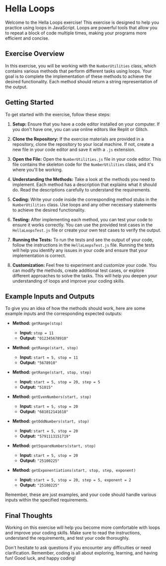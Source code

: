 # Hella Loops

Welcome to the Hella Loops exercise! This exercise is designed to help you practice using loops in JavaScript. Loops are powerful tools that allow you to repeat a block of code multiple times, making your programs more efficient and concise.

## Exercise Overview

In this exercise, you will be working with the `NumberUtilities` class, which contains various methods that perform different tasks using loops. Your goal is to complete the implementation of these methods to achieve the desired functionality. Each method should return a string representation of the output.

## Getting Started

To get started with the exercise, follow these steps:

1. **Setup:** Ensure that you have a code editor installed on your computer. If you don't have one, you can use online editors like Replit or Glitch.

2. **Clone the Repository:** If the exercise materials are provided in a repository, clone the repository to your local machine. If not, create a new file in your code editor and save it with a `.js` extension.

3. **Open the File:** Open the `NumberUtilities.js` file in your code editor. This file contains the skeleton code for the `NumberUtilities` class, and it's where you'll be working.

4. **Understanding the Methods:** Take a look at the methods you need to implement. Each method has a description that explains what it should do. Read the descriptions carefully to understand the requirements.

5. **Coding:** Write your code inside the corresponding method stubs in the `NumberUtilities` class. Use loops and any other necessary statements to achieve the desired functionality.

6. **Testing:** After implementing each method, you can test your code to ensure it works correctly. You can use the provided test cases in the `HellaLoopsTest.js` file or create your own test cases to verify the output.

7. **Running the Tests:** To run the tests and see the output of your code, follow the instructions in the `HellaLoopsTest.js` file. Running the tests will help you identify any issues in your code and ensure that your implementation is correct.

8. **Customization:** Feel free to experiment and customize your code. You can modify the methods, create additional test cases, or explore different approaches to solve the tasks. This will help you deepen your understanding of loops and improve your coding skills.

## Example Inputs and Outputs

To give you an idea of how the methods should work, here are some example inputs and the corresponding expected outputs:

- **Method:** `getRange(stop)`
  - **Input:** `stop = 11`
  - **Output:** `"012345678910"`

- **Method:** `getRange(start, stop)`
  - **Input:** `start = 5, stop = 11`
  - **Output:** `"5678910"`

- **Method:** `getRange(start, stop, step)`
  - **Input:** `start = 5, stop = 20, step = 5`
  - **Output:** `"51015"`

- **Method:** `getEvenNumbers(start, stop)`
  - **Input:** `start = 5, stop = 20`
  - **Output:** `"681012141618"`

- **Method:** `getOddNumbers(start, stop)`
  - **Input:** `start = 5, stop = 20`
  - **Output:** `"5791113151719"`

- **Method:** `getSquareNumbers(start, stop)`
  - **Input:** `start = 5, stop = 20`
  - **Output:** `"25100225"`

- **Method:** `getExponentiations(start, stop, step, exponent)`
  - **Input:** `start = 5, stop = 20, step = 5, exponent = 2`
  - **Output:** `"25100225"`

Remember, these are just examples, and your code should handle various inputs within the specified requirements.

## Final Thoughts

Working on this exercise will help you become more comfortable with loops and improve your coding skills. Make sure to read the instructions, understand the requirements, and test your code thoroughly.

Don't hesitate to ask questions if you encounter any difficulties or need clarification. Remember, coding is all about exploring, learning, and having fun! Good luck, and happy coding!